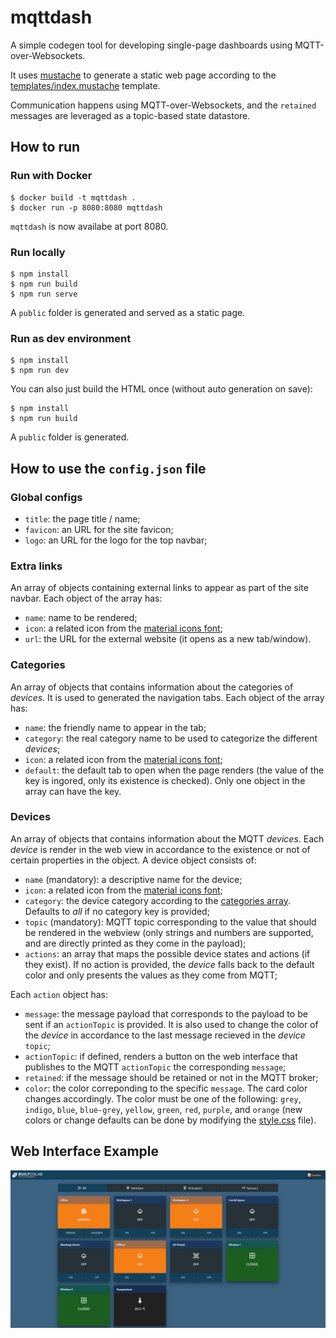 # mqttdash

A simple codegen tool for developing single-page dashboards using MQTT-over-Websockets.

It uses [mustache](https://mustache.github.io/) to generate a static web page according to the [templates/index.mustache](templates/index.mustache) template.

Communication happens using MQTT-over-Websockets, and the `retained` messages are leveraged as a topic-based state datastore.

## How to run

### Run with Docker

```
$ docker build -t mqttdash .
$ docker run -p 8080:8080 mqttdash
```

`mqttdash` is now availabe at port 8080.

### Run locally

```
$ npm install
$ npm run build
$ npm run serve
```

A `public` folder is generated and served as a static page.

### Run as dev environment

```
$ npm install
$ npm run dev
```

You can also just build the HTML once (without auto generation on save):

```
$ npm install
$ npm run build
```

A `public` folder is generated.

## How to use the `config.json` file

### Global configs

- `title`: the page title / name;
- `favicon`: an URL for the site favicon;
- `logo`: an URL for the logo for the top navbar;

### Extra links

An array of objects containing external links to appear as part of the site navbar. Each object of the array has:

- `name`: name to be rendered;
- `icon`: a related icon from the [material icons font](https://fonts.google.com/icons?selected=Material+Icons);
- `url`: the URL for the external website (it opens as a new tab/window).

### Categories

An array of objects that contains information about the categories of _devices_. It is used to generated the navigation tabs. Each object of the array has:

- `name`: the friendly name to appear in the tab;
- `category`: the real category name to be used to categorize the different _devices_;
- `icon`: a related icon from the [material icons font](https://fonts.google.com/icons?selected=Material+Icons);
- `default`: the default tab to open when the page renders (the value of the key is ingored, only its existence is checked). Only one object in the array can have the key.

### Devices

An array of objects that contains information about the MQTT _devices_. Each _device_ is render in the web view in accordance to the existence or not of certain properties in the object. A device object consists of:

- `name` (mandatory): a descriptive name for the device;
- `icon`: a related icon from the [material icons font](https://fonts.google.com/icons?selected=Material+Icons);
- `category`: the device category according to the [categories array](#categories). Defaults to _all_ if no category key is provided;
- `topic` (mandatory): MQTT topic corresponding to the value that should be rendered in the webview (only strings and numbers are supported, and are directly printed as they come in the payload);
- `actions`: an array that maps the possible device states and actions (if they exist). If no action is provided, the _device_ falls back to the default color and only presents the values as they come from MQTT;

Each `action` object has:

- `message`: the message payload that corresponds to the payload to be sent if an `actionTopic` is provided. It is also used to change the color of the _device_ in accordance to the last message recieved in the _device_ `topic`;
- `actionTopic`: if defined, renders a button on the web interface that publishes to the MQTT `actionTopic` the corresponding `message`;
- `retained`: if the message should be retained or not in the MQTT broker;
- `color`: the color correponding to the specific `message`. The card color changes accordingly. The color must be one of the following: `grey`, `indigo`, `blue`, `blue-grey`, `yellow`, `green`, `red`, `purple`, and `orange` (new colors or change defaults can be done by modifying the [style.css](style.css) file).

## Web Interface Example

![docs/index](docs/index.png)
